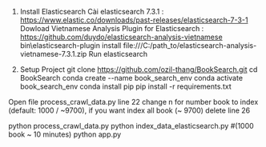 1.  Install Elasticsearch Cài elasticsearch 7.3.1 :
    https://www.elastic.co/downloads/past-releases/elasticsearch-7-3-1
    Dowload Vietnamese Analysis Plugin for Elasticsearch :
    https://github.com/duydo/elasticsearch-analysis-vietnamese
    bin\elasticsearch-plugin install
    file:///C:/path\_to/elasticsearch-analysis-vietnamese-7.3.1.zip Run
    elasticsearch

2.  Setup Project git clone https://github.com/ozil-thang/BookSearch.git
    cd BookSearch conda create --name book\_search\_env conda activate
    book\_search\_env conda install pip pip install -r requirements.txt

Open file process\_crawl\_data.py line 22 change n for number book to
index (default: 1000 / \~9700), if you want index all book (\~ 9700)
delete line 26

python process\_crawl\_data.py python index\_data\_elasticsearch.py
\#(1000 book \~ 10 minutes) python app.py
